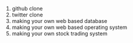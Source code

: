 1) github clone
2) twitter clone
3) making your own web based database 
4) making your own web based operating system
5) making your own stock trading system
